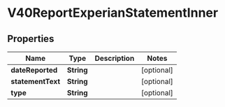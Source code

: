 

# V40ReportExperianStatementInner


## Properties

| Name | Type | Description | Notes |
|------------ | ------------- | ------------- | -------------|
|**dateReported** | **String** |  |  [optional] |
|**statementText** | **String** |  |  [optional] |
|**type** | **String** |  |  [optional] |



